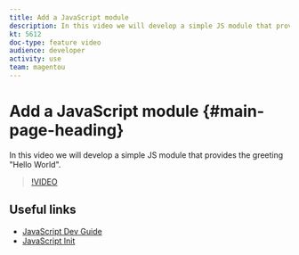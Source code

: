 ```yaml
---
title: Add a JavaScript module
description: In this video we will develop a simple JS module that provides the greeting "Hello World".
kt: 5612
doc-type: feature video
audience: developer
activity: use
team: magentou
---
```


# Add a JavaScript module {#main-page-heading}

In this video we will develop a simple JS module that provides the greeting "Hello World".

>[!VIDEO](https://video.tv.adobe.com/v/35790?quality=12&learn=on)

## Useful links

* [JavaScript Dev Guide](https://devdocs.magento.com/guides/v2.4/javascript-dev-guide/bk-javascript-dev-guide.html)
* [JavaScript Init](https://devdocs.magento.com/guides/v2.4/javascript-dev-guide/javascript/js_init.html)
